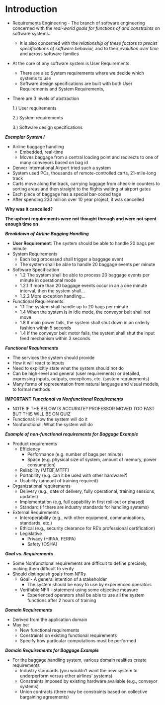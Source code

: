 # Introduction

- Requirements Engineering - The branch of software engineering concerned with the *real-world goals for functions of and constraints* on software systems.
    - It is also concerned with the *relationship of these factors to precist specifications of software behavior,* and to their *evolution over time* and across software families
- At the core of any software system is User Requirements
    - There are also System requirements where we decide which systems to use
    - Software design specifications are built with both User Requirements and System Requirements,
- There are 3 levels of abstraction
    
    1.) User requirements
    
    2.) System requirements
    
    3.) Software design specifications
    

***Exemplar System I***

- Airline baggage handling
    - Embedded, real-time
    - Moves baggage from a central loading point and redirects to one of many conveyors based on bag id
- Denver International Airport tried such a system
- System used PCs, thousands of remote-controlled carts, 21-mile-long track
- Carts move along the track, carrying luggage from check-in counters to sorting areas and then straight to the flights waiting at airport gates
- Each piece of baggage has a special bar-coded tage
- After spending 230 million over 10 year project, it was cancelled

**Why was it cancelled?**

**The upfront requirements were not thought through and were not spent enough time on**

***Breakdown of Airline Bagging Handling***

- **User Requirement**: The system should be able to handle 20 bags per minute
- System Requirements
    - Each bag processed shall trigger a baggage event
    - The system shall be able to handle 20 baggage events per minute
- Software Specification
    - 1.2 The system shall be able to process 20 baggage events per minute in operational mode
    - 1.2.1 If more than 20 baggage events occur in an a one minute interval, then the system shall…
    - 1.2.2 More exception handling…
- Functional Requirements:
    - 1.1 The system shall handle up to 20 bags per minute
    - 1.4 When the system is in idle mode, the conveyor belt shall not move
    - 1.8 If main power fails, the system shall shut down in an orderly fashion within 5 seconds
    - 1.4 If the conveyor belt motor fails, the system shall shut the input feed mechanism within 3 seconds

***Functional Requirements***

- The services the system should provide
- How it will react to inputs
- Need to explicitly state what the system should not do
- Can be high-level and general (user requirements) or detailed, expressing inputs, outputs, exceptions, etc. (system requirements)
- Many forms of representation from natural language and visual models, to formal methods

**IMPORTANT** ***Functional vs Nonfunctional Requirements***

- NOTE IF THE BELOW IS ACCURATE? PROFESSOR MOVED TOO FAST BUT THIS WILL BE ON QUIZ
- Functional: How the system will do it
- Nonfunctional: What the system will do

***Example of non-functional requirements for Baggage Example***

- Product requirements
    - Efficiency
        - Performance (e.g. number of bags per minute)
        - Space (e.g. physical size of system, amount of memory, power consumption)
    - Reliability (MTBF,MTFF)
    - Portability (e.g. can it be used with other hardware?)
    - Usability (amount of training required)
- Organizational requirements
    - Delivery (e.g., date of delivery, fully operational, training sessions, updates)
    - Implementation (e.g, full capability in first roll-out or phased)
    - Standard (if there are industry  standards for handling systems)
- External Requirements
    - Interoperability (e.g., with other equipment, communications, standards, etc.)
    - Ethical (e.g., security clearance for RE’s professional certification)
    - Legislative
        - Privacy (HIPAA, FERPA)
        - Safety (OSHA)
    

***Goal vs. Requirements***

- Some Nonfunctional requirements are difficult to define precisely, making them difficult to verify
- Should distinguish goals from NFRs
    - Goal - A general intention of a stakeholder
        - The system should be easy to use by experienced operators
    - Verifiable NFR - statement using some objective measure
        - Experienced operators shall be able to use all the system functions after 2 hours of training
        

***Domain Requirements***

- Derived from the application domain
- May be:
    - New functional requirements
    - Constraints on existing functional requirements
    - Specify how particular computations must be performed

***Domain Requirements for Baggage Example***

- For the baggage handling system, various domain realities create requirements
    - Industry standards (you wouldn’t want the new system to underperform versus other airlines’ systems)
    - Constraints imposed by existing hardware available (e.g., conveyor systems)
    - Union contracts (there may be constraints based on collective bargaining agreements)
